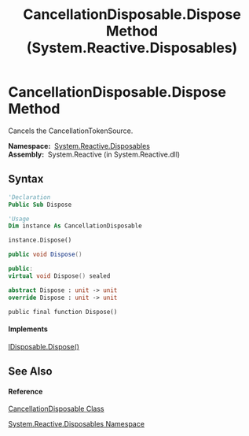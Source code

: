 ﻿---
title: CancellationDisposable.Dispose Method  (System.Reactive.Disposables)
TOCTitle: Dispose Method
ms:assetid: M:System.Reactive.Disposables.CancellationDisposable.Dispose
ms:mtpsurl: https://msdn.microsoft.com/en-us/library/system.reactive.disposables.cancellationdisposable.dispose(v=VS.103)
ms:contentKeyID: 36069407
ms.date: 06/28/2011
mtps_version: v=VS.103
f1_keywords:
- System.Reactive.Disposables.CancellationDisposable.Dispose
dev_langs:
- CSharp
- JScript
- VB
- FSharp
- c++
---

# CancellationDisposable.Dispose Method

Cancels the CancellationTokenSource.

**Namespace:**  [System.Reactive.Disposables](hh229090\(v=vs.103\).md)  
**Assembly:**  System.Reactive (in System.Reactive.dll)

## Syntax

``` vb
'Declaration
Public Sub Dispose
```

``` vb
'Usage
Dim instance As CancellationDisposable

instance.Dispose()
```

``` csharp
public void Dispose()
```

``` c++
public:
virtual void Dispose() sealed
```

``` fsharp
abstract Dispose : unit -> unit 
override Dispose : unit -> unit 
```

``` jscript
public final function Dispose()
```

#### Implements

[IDisposable.Dispose()](https://msdn.microsoft.com/en-us/library/es4s3w1d)  

## See Also

#### Reference

[CancellationDisposable Class](hh212123\(v=vs.103\).md)

[System.Reactive.Disposables Namespace](hh229090\(v=vs.103\).md)

